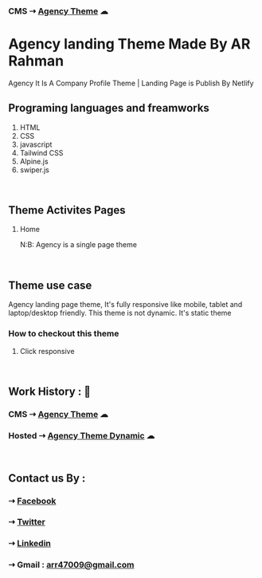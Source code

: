 ### CMS  ⇢  [Agency Theme](https://arrahman-dev.github.io/agency-deploy/) &#9729;
# Agency landing Theme Made By AR Rahman
Agency It Is A Company Profile Theme | Landing Page is Publish By Netlify
<br>


## Programing languages and freamworks
1. HTML
2. CSS
3. javascript
4. Tailwind CSS
5. Alpine.js
6. swiper.js


<br>

## Theme Activites Pages
1. Home 

   N:B: Agency is a single page theme

<br>

## Theme use case

<p>Agency landing  page theme, It's fully responsive like mobile, tablet and laptop/desktop friendly. This theme is not dynamic. It's static theme</p>

### How to checkout this theme
1. Click responsive

<br>

## Work History : 🔗

### CMS  ⇢  [Agency Theme](https://arrahman73.github.io/agency-deploy/) &#9729;
### Hosted  ⇢  [Agency Theme Dynamic](https://www.rahman.ga) &#9729;


<br>

## Contact us By :

### ⇢ [Facebook](https://web.facebook.com/arrahman47/)
### ⇢ [Twitter](https://twitter.com/AR_Rahman47)
### ⇢ [Linkedin](https://www.linkedin.com/in/arrahman73/)
### ⇢ Gmail : arr47009@gmail.com



<!-- all social links 
[gmail]:(arr47009@gmail.com)
[facebook] : (https://web.facebook.com/arrahman47/)
[twitter]: https://twitter.com/AR_Rahman47-->

